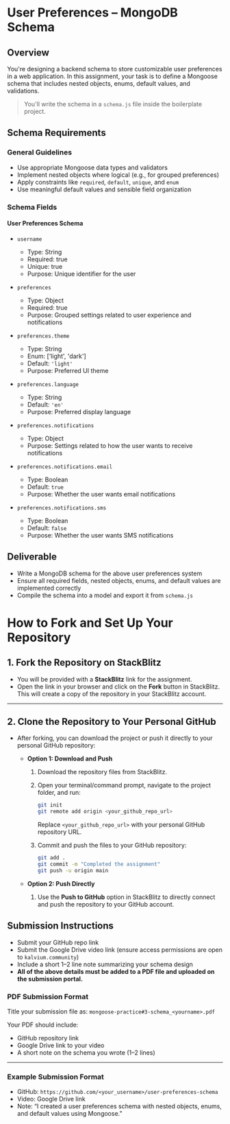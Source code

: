 # **User Preferences – MongoDB Schema**

## **Overview**

You're designing a backend schema to store customizable user preferences in a web application. In this assignment, your task is to define a Mongoose schema that includes nested objects, enums, default values, and validations.

> You'll write the schema in a `schema.js` file inside the boilerplate project.

## **Schema Requirements**

### **General Guidelines**

- Use appropriate Mongoose data types and validators
- Implement nested objects where logical (e.g., for grouped preferences)
- Apply constraints like `required`, `default`, `unique`, and `enum`
- Use meaningful default values and sensible field organization

### **Schema Fields**

#### **User Preferences Schema**

- `username`

  - Type: String
  - Required: true
  - Unique: true
  - Purpose: Unique identifier for the user

- `preferences`

  - Type: Object
  - Required: true
  - Purpose: Grouped settings related to user experience and notifications

- `preferences.theme`

  - Type: String
  - Enum: \['light', 'dark']
  - Default: `'light'`
  - Purpose: Preferred UI theme

- `preferences.language`

  - Type: String
  - Default: `'en'`
  - Purpose: Preferred display language

- `preferences.notifications`

  - Type: Object
  - Purpose: Settings related to how the user wants to receive notifications

- `preferences.notifications.email`

  - Type: Boolean
  - Default: `true`
  - Purpose: Whether the user wants email notifications

- `preferences.notifications.sms`

  - Type: Boolean
  - Default: `false`
  - Purpose: Whether the user wants SMS notifications

## **Deliverable**

- Write a MongoDB schema for the above user preferences system
- Ensure all required fields, nested objects, enums, and default values are implemented correctly
- Compile the schema into a model and export it from `schema.js`

# **How to Fork and Set Up Your Repository**

## **1. Fork the Repository on StackBlitz**

- You will be provided with a **StackBlitz** link for the assignment.
- Open the link in your browser and click on the **Fork** button in StackBlitz.
  This will create a copy of the repository in your StackBlitz account.

---

## **2. Clone the Repository to Your Personal GitHub**

- After forking, you can download the project or push it directly to your personal GitHub repository:

  - **Option 1: Download and Push**

    1. Download the repository files from StackBlitz.

    2. Open your terminal/command prompt, navigate to the project folder, and run:

       ```bash
       git init
       git remote add origin <your_github_repo_url>
       ```

       Replace `<your_github_repo_url>` with your personal GitHub repository URL.

    3. Commit and push the files to your GitHub repository:

       ```bash
       git add .
       git commit -m "Completed the assignment"
       git push -u origin main
       ```

  - **Option 2: Push Directly**

    1. Use the **Push to GitHub** option in StackBlitz to directly connect and push the repository to your GitHub account.

## **Submission Instructions**

- Submit your GitHub repo link
- Submit the Google Drive video link (ensure access permissions are open to `kalvium.community`)
- Include a short 1–2 line note summarizing your schema design
- **All of the above details must be added to a PDF file and uploaded on the submission portal.**

### **PDF Submission Format**

Title your submission file as:
`mongoose-practice#3-schema_<yourname>.pdf`

Your PDF should include:

- GitHub repository link
- Google Drive link to your video
- A short note on the schema you wrote (1–2 lines)

---

### **Example Submission Format**

- GitHub: `https://github.com/<your_username>/user-preferences-schema`
- Video: Google Drive link
- Note: “I created a user preferences schema with nested objects, enums, and default values using Mongoose.”
